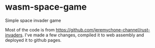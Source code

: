 # wasm-space-game
Simple space invader game

Most of the code is from https://github.com/jeremychone-channel/rust-invaders. I've made a few changes, compiled it to web assembly and deployed it to   github pages. 
